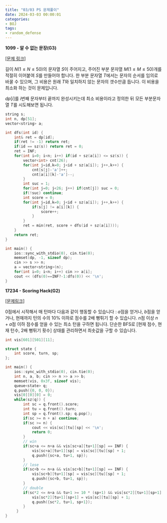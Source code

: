 ```yaml
---
title: "03/03 PS 문제풀이"
date: 2024-03-03 00:00:01
categories:
- BOJ
tags:
- random_defense
---
```


**1099 - 알 수 없는 문장(G3)**

[[문제 링크]](https://boj.kr/1099)

길이 $N(1\leq N\leq50)$의 문자열 $S$이 주어지고, 주어진 부분 문자열 $M(1\leq M\leq 50)$개를 적절히 이어붙여 $S$를 만들어야 합니다. 한 부분 문자열 $T$에서는 문자의 순서를 임의로 바꿀 수 있으며, 그 비용은 원래 $T$와 일치하지 않는 문자의 갯수만큼 듭니다. 이 비용을 최소화 하는 것이 문제입니다.

$dp[i]$를 $i$번째 문자부터 끝까지 완성시키는데 최소 비용이라고 정의한 뒤 모든 부분문자열 $T$를 시도해보면 됩니다. 

```cpp 
string s;
int n, dp[51];
vector<string> a;

int dfs(int id) {
    int& ret = dp[id];
    if(ret != -1) return ret;
    if(id == sz(s)) return ret = 0;
    ret = INF;
    for(int i=0; i<n; i++) if(id + sz(a[i]) <= sz(s)) {
        vector<int> cnt(26);
        for(int j=id,k=0; j<id + sz(a[i]); j++,k++) {
            cnt[s[j]-'a']++;
            cnt[a[i][k]-'a']--;
        } 
        int suc = 1;
        for(int j=0; j<26; j++) if(cnt[j]) suc = 0;
        if(!suc) continue;
        int score = 0;
        for(int j=id,k=0; j<id + sz(a[i]); j++,k++) {
            if(s[j] != a[i][k]) {
                score++;
            }
        } 
        ret = min(ret, score + dfs(id + sz(a[i])));
    }
    return ret;
}

int main() {
    ios::sync_with_stdio(0), cin.tie(0);
    memset(dp, -1, sizeof dp);
    cin >> s >> n;
    a = vector<string>(n);
    for(int i=0; i<n; i++) cin >> a[i];
    cout << (dfs(0)==INF?-1:dfs(0)) << '\n';
}
```

**17234 - Scoring Hack(G2)**

[[문제링크]](https://boj.kr/17234)

0점에서 시작해서 매 턴마다 다음과 같이 행동할 수 있습니다 : $a$점을 얻거나, $b$점을 얻거나, 현재까지 턴의 수의 10% 이하로 점수를 2배 뻥튀기 할 수 있습니다. $n$점 이상 $n+a$점 이하 점수를 얻을 수 있는 최소 턴을 구하면 됩니다. 단순한 BFS로 [현재 점수, 현재 턴수, 2배 뻥튀기 횟수] 상태를 관리하면서 최솟값을 구할 수 있습니다.

```cpp
int vis[601][501][11];

struct state {
    int score, turn, sp; 
};

int main() {
    ios::sync_with_stdio(0), cin.tie(0);
    int n, a, b; cin >> n >> a >> b;
    memset(vis, 0x3f, sizeof vis);
    queue<state> q;
    q.push({0, 0, 0}); 
    vis[0][0][0] = 0;
    while(sz(q)) {
        int sc = q.front().score;
        int tu = q.front().turn;
        int sp = q.front().sp; q.pop();
        if(sc >= n + a) continue;
        if(sc >= n) {
            cout << vis[sc][tu][sp] << '\n';
            return 0;
        }
        // win 
        if(sc+a <= n+a && vis[sc+a][tu+1][sp] == INF) {
            vis[sc+a][tu+1][sp] = vis[sc][tu][sp] + 1;
            q.push({sc+a, tu+1, sp});
        } 
        // lose
        if(sc+b <= n+a && vis[sc+b][tu+1][sp] == INF) {
            vis[sc+b][tu+1][sp] = vis[sc][tu][sp] + 1;
            q.push({sc+b, tu+1, sp});
        }
        // double
        if(sc*2 <= n+a && tu+1 >= 10 * (sp+1) && vis[sc*2][tu+1][sp+1] == INF) {
            vis[sc*2][tu+1][sp+1] = vis[sc][tu][sp] + 1;
            q.push({sc*2, tu+1, sp+1});
        }
     }
}
```

